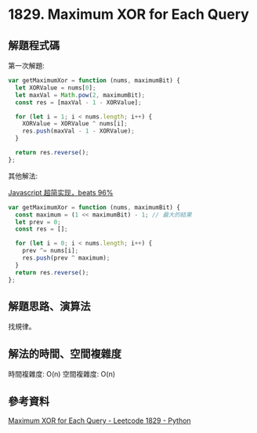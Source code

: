 # 1829. Maximum XOR for Each Query

## 解題程式碼

第一次解題:

```javascript
var getMaximumXor = function (nums, maximumBit) {
  let XORValue = nums[0];
  let maxVal = Math.pow(2, maximumBit);
  const res = [maxVal - 1 - XORValue];

  for (let i = 1; i < nums.length; i++) {
    XORValue = XORValue ^ nums[i];
    res.push(maxVal - 1 - XORValue);
  }

  return res.reverse();
};
```

其他解法:

[Javascript 超简实现，beats 96%](https://leetcode.cn/problems/maximum-xor-for-each-query/solutions/730330/javascript-chao-jian-shi-xian-beats-96-b-ty68/)

```javascript
var getMaximumXor = function (nums, maximumBit) {
  const maximum = (1 << maximumBit) - 1; // 最大的結果
  let prev = 0;
  const res = [];

  for (let i = 0; i < nums.length; i++) {
    prev ^= nums[i];
    res.push(prev ^ maximum);
  }
  return res.reverse();
};
```

## 解題思路、演算法

找規律。

## 解法的時間、空間複雜度

時間複雜度: O(n)
空間複雜度: O(n)

## 參考資料

[Maximum XOR for Each Query - Leetcode 1829 - Python](https://youtu.be/FlSS5reeFyE)
